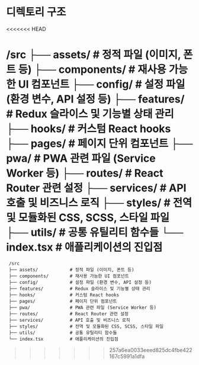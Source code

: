 # 디렉토리 구조
<<<<<<< HEAD

/src
├── assets/            # 정적 파일 (이미지, 폰트 등)
├── components/        # 재사용 가능한 UI 컴포넌트
├── config/            # 설정 파일 (환경 변수, API 설정 등)
├── features/          # Redux 슬라이스 및 기능별 상태 관리
├── hooks/             # 커스텀 React hooks
├── pages/             # 페이지 단위 컴포넌트
├── pwa/               # PWA 관련 파일 (Service Worker 등)
├── routes/            # React Router 관련 설정
├── services/          # API 호출 및 비즈니스 로직
├── styles/            # 전역 및 모듈화된 CSS, SCSS, 스타일 파일
├── utils/             # 공통 유틸리티 함수들
└── index.tsx          # 애플리케이션의 진입점
=======
```
 /src  
 ├── assets/            # 정적 파일 (이미지, 폰트 등)  
 ├── components/        # 재사용 가능한 UI 컴포넌트   
 ├── config/            # 설정 파일 (환경 변수, API 설정 등)  
 ├── features/          # Redux 슬라이스 및 기능별 상태 관리  
 ├── hooks/             # 커스텀 React hooks  
 ├── pages/             # 페이지 단위 컴포넌트  
 ├── pwa/               # PWA 관련 파일 (Service Worker 등)  
 ├── routes/            # React Router 관련 설정  
 ├── services/          # API 호출 및 비즈니스 로직  
 ├── styles/            # 전역 및 모듈화된 CSS, SCSS, 스타일 파일  
 ├── utils/             # 공통 유틸리티 함수들  
 └── index.tsx          # 애플리케이션의 진입점  
```
>>>>>>> 257a6ea0033eeed825dc4fbe422167c5991a1dfa
